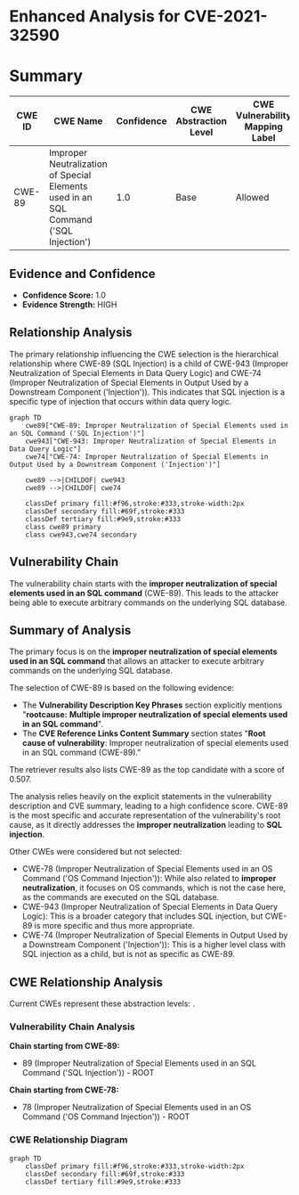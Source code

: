 # Enhanced Analysis for CVE-2021-32590

# Summary
| CWE ID | CWE Name | Confidence | CWE Abstraction Level | CWE Vulnerability Mapping Label | CWE-Vulnerability Mapping Notes |
|---|---|---|---|---|---|
| CWE-89 | Improper Neutralization of Special Elements used in an SQL Command ('SQL Injection') | 1.0 | Base | Allowed | Primary CWE |

## Evidence and Confidence

*   **Confidence Score:** 1.0
*   **Evidence Strength:** HIGH

## Relationship Analysis
The primary relationship influencing the CWE selection is the hierarchical relationship where CWE-89 (SQL Injection) is a child of CWE-943 (Improper Neutralization of Special Elements in Data Query Logic) and CWE-74 (Improper Neutralization of Special Elements in Output Used by a Downstream Component ('Injection')). This indicates that SQL injection is a specific type of injection that occurs within data query logic.

```mermaid
graph TD
    cwe89["CWE-89: Improper Neutralization of Special Elements used in an SQL Command ('SQL Injection')"]
    cwe943["CWE-943: Improper Neutralization of Special Elements in Data Query Logic"]
    cwe74["CWE-74: Improper Neutralization of Special Elements in Output Used by a Downstream Component ('Injection')"]

    cwe89 -->|CHILDOF| cwe943
    cwe89 -->|CHILDOF| cwe74

    classDef primary fill:#f96,stroke:#333,stroke-width:2px
    classDef secondary fill:#69f,stroke:#333
    classDef tertiary fill:#9e9,stroke:#333
    class cwe89 primary
    class cwe943,cwe74 secondary
```

## Vulnerability Chain
The vulnerability chain starts with the **improper neutralization of special elements used in an SQL command** (CWE-89). This leads to the attacker being able to execute arbitrary commands on the underlying SQL database.

## Summary of Analysis
The primary focus is on the **improper neutralization of special elements used in an SQL command** that allows an attacker to execute arbitrary commands on the underlying SQL database.

The selection of CWE-89 is based on the following evidence:
- The **Vulnerability Description Key Phrases** section explicitly mentions "**rootcause:** **Multiple improper neutralization of special elements used in an SQL command**".
- The **CVE Reference Links Content Summary** section states "**Root cause of vulnerability**: Improper neutralization of special elements used in an SQL command (CWE-89)."

The retriever results also lists CWE-89 as the top candidate with a score of 0.507.

The analysis relies heavily on the explicit statements in the vulnerability description and CVE summary, leading to a high confidence score. CWE-89 is the most specific and accurate representation of the vulnerability's root cause, as it directly addresses the **improper neutralization** leading to **SQL injection**.

Other CWEs were considered but not selected:
- CWE-78 (Improper Neutralization of Special Elements used in an OS Command ('OS Command Injection')): While also related to **improper neutralization**, it focuses on OS commands, which is not the case here, as the commands are executed on the SQL database.
- CWE-943 (Improper Neutralization of Special Elements in Data Query Logic): This is a broader category that includes SQL injection, but CWE-89 is more specific and thus more appropriate.
- CWE-74 (Improper Neutralization of Special Elements in Output Used by a Downstream Component ('Injection')): This is a higher level class with SQL injection as a child, but is not as specific as CWE-89.


## CWE Relationship Analysis

Current CWEs represent these abstraction levels: .


### Vulnerability Chain Analysis

**Chain starting from CWE-89:**
- 89 (Improper Neutralization of Special Elements used in an SQL Command ('SQL Injection')) - ROOT


**Chain starting from CWE-78:**
- 78 (Improper Neutralization of Special Elements used in an OS Command ('OS Command Injection')) - ROOT



### CWE Relationship Diagram

```mermaid
graph TD
    classDef primary fill:#f96,stroke:#333,stroke-width:2px
    classDef secondary fill:#69f,stroke:#333
    classDef tertiary fill:#9e9,stroke:#333
```